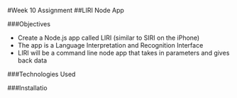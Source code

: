 #Week 10 Assignment
##LIRI Node App

###Objectives
* Create a Node.js app called LIRI (similar to SIRI on the iPhone)
* The app is a Language Interpretation and Recognition Interface
* LIRI will be a command line node app that takes in parameters and gives back data

###Technologies Used

###Installatio

